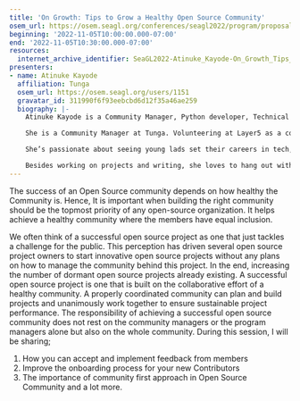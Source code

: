```yaml
---
title: 'On Growth: Tips to Grow a Healthy Open Source Community'
osem_url: https://osem.seagl.org/conferences/seagl2022/program/proposals/890
beginning: '2022-11-05T10:00:00.000-07:00'
end: '2022-11-05T10:30:00.000-07:00'
resources:
  internet_archive_identifier: SeaGL2022-Atinuke_Kayode-On_Growth_Tips_to_Grow_a_Healthy_Open_Source_Community
presenters:
- name: Atinuke Kayode
  affiliation: Tunga
  osem_url: https://osem.seagl.org/users/1151
  gravatar_id: 311990f6f93eebcbd6d12f35a46ae259
  biography: |-
    Atinuke Kayode is a Community Manager, Python developer, Technical Writer and Open-source lover.

    She is a Community Manager at Tunga. Volunteering at Layer5 as a community and also a Technical Coordinator at She Code Africa. She learnt through the community so she is community driven and loves to help grow tech communities across the world.

    She’s passionate about seeing young lads set their careers in tech, especially women and she desires to see more young women take up careers in technology. She was part of the writers of a book recently published titled The Techie Chic, a compilation of inspiring female tech journeys. She shares her knowledge and thoughts on her blog.

    Besides working on projects and writing, she loves to hang out with friends, socialize and read other developers' articles.
---
```


The success of an Open Source community depends on how healthy the Community is. Hence, It is important when building the right community should be the topmost priority of any open-source organization. It helps achieve a healthy community where the members have equal inclusion.

We often think of a successful open source project as one that just tackles a challenge for the public. This perception has driven several open source project owners to start innovative open source projects without any plans on how to manage the community behind this project. In the end, increasing the number of dormant open source projects already existing. A successful open source project is one that is built on the collaborative effort of a healthy community. A properly coordinated community can plan and build projects and unanimously work together to ensure sustainable project performance. The responsibility of achieving a successful open source community does not rest on the community managers or the program managers alone but also on the whole community. During this session, I will be sharing;

1. How you can accept and implement feedback from members
2. Improve the onboarding process for your new Contributors
3. The importance of community first approach in Open Source Community and a lot more.
